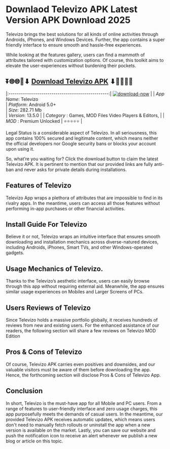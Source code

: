 # Downlaod Televizo APK Latest Version APK Download 2025

Televizo brings the best solutions for all kinds of online activities through Androids, iPhones, and Windows Devices. Further, the app contains a super friendly interface to ensure smooth and hassle-free experiences.

While looking at the features gallery, users can find a mammoth of attributes tailored with customization options. Of course, this toolkit aims to elevate the user-experiences without burdening their pockets.

## ⏬🌐🌐📌⬇ [Download Televizo APK](https://newsloopy.com/televizo-apk//) ⬇📌🌐🌐⏬

|:-------------------------------------------------:|
[![download-now](https://github.com/user-attachments/assets/22657e67-9d2d-46af-a41a-5d365d2ddc1f)](https://newsloopy.com/televizo-apk/)  |
| *App Name*: Televizo                     
| *Platform*: Android 5.0+                     
| *Size*: 282.71 Mb                                                  
| *Version*: 13.5.0    |
| *Category* : Games, MOD Files Video Players & Editors, |
| *MOD* : Premium Unlocked
| ⭐⭐⭐⭐⭐ |

Legal Status is a considerable aspect of Televizo. In all seriousness, this app contains 100% secured and legitimate content, which means neither the official developers nor Google security bans or blocks your account upon using it. 

So, what’re you waiting for? Click the download button to claim the latest Televizo APK. It is pertinent to mention that our provided links are fully anti-ban and never asks for private details during installations. 

## Features of Televizo

Televizo App wraps a plethora of attributes that are impossible to find in its rivalry apps. In the meantime, users can access all those features without performing in-app purchases or other financial activities.

## Install Guide For Televizo

Believe it or not, Televizo wraps an intuitive interface that ensures smooth downloading and installation mechanics across diverse-natured devices, including Androids, iPhones, Smart TVs, and other Windows-operated gadgets.

## Usage Mechanics of Televizo. 

Thanks to the Televizo’s aesthetic interface, users can easily browse through this app without requiring external aid. Meanwhile, the app ensures similar usage experiences on Mobiles and Larger Screens of PCs.

## Users Reviews of Televizo

Since Televizo holds a massive portfolio globally, it receives hundreds of reviews from new and existing users. For the enhanced assistance of our readers, the following section will share a few reviews on Televizo MOD Edition

## Pros & Cons of Televizo

Of course, Televizo APK carries even positives and downsides, and our valuable visitors must be aware of them before downloading the app. Hence, the forthcoming section will disclose Pros & Cons of Televizo App.

## Conclusion

In short, Televizo is the must-have app for all Mobile and PC users. From a range of features to user-friendly interface and zero usage charges, this app purposefully meets the demands of casual users. In the meantime, our provided Televizo APK receives automatic updates, which means users don't need to manually fetch rollouts or uninstall the app when a new version is available on the market. Lastly, you can save our website and push the notification icon to receive an alert whenever we publish a new blog or article on this topic. 
